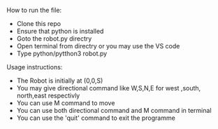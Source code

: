How to run the file:
- Clone this repo
- Ensure that python is  installed
- Goto the robot.py directry
- Open terminal from directry or you may use the VS code 
- Type python/pytthon3 robot.py

Usage instructions:
- The Robot is initially at (0,0,S)
- You may give directional command like W,S,N,E for west ,south, north,east respectivly
- You can use M command to move 
- You can use both directional command and M command in terminal
- You can use the 'quit' command to exit the programme
